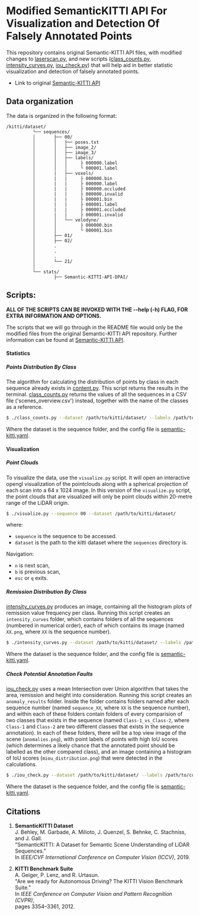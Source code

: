 # Modified SemanticKITTI API For Visualization and Detection Of Falsely Annotated Points

This repository contains original Semantic-KITTI API files, with modified changes to [laserscan.py](auxiliary/laserscan.py), and new scripts ([class_counts.py](class_counts.py), [intensity_curves.py](intensity_curves.py), [iou_check.py](iou_check.py)) that will help aid in better statistic visualization and detection of falsely annotated points. 

- Link to original [Semantic-KITTI API](https://github.com/PRBonn/semantic-kitti-api/tree/master)

## Data organization

The data is organized in the following format:

```
/kitti/dataset/
          └── sequences/
          │       ├── 00/
          │       │   ├── poses.txt
          │       │   ├── image_2/
          │       │   ├── image_3/
          │       │   ├── labels/
          │       │   │     ├ 000000.label
          │       │   │     └ 000001.label
          │       |   ├── voxels/
          │       |   |     ├ 000000.bin
          │       |   |     ├ 000000.label
          │       |   |     ├ 000000.occluded
          │       |   |     ├ 000000.invalid
          │       |   |     ├ 000001.bin
          │       |   |     ├ 000001.label
          │       |   |     ├ 000001.occluded
          │       |   |     ├ 000001.invalid
          │       │   └── velodyne/
          │       │         ├ 000000.bin
          │       │         └ 000001.bin
          │       ├── 01/
          │       ├── 02/
          │       .
          │       .
          │       .
          │       └── 21/
          │
          └── stats/
                  ├── Semantic-KITTI-API-DPAI/

```

## Scripts:

**ALL OF THE SCRIPTS CAN BE INVOKED WITH THE --help (-h) FLAG, FOR EXTRA INFORMATION AND OPTIONS.**

The scripts that we will go through in the README file would only be the modified 
files from the original Semantic-KITTI API repository. Further information can be
found at [Semantic-KITTI API](https://github.com/PRBonn/semantic-kitti-api/tree/master).

#### Statistics


##### Points Distribution By Class

The algorithm for calculating the distribution of points by class in each sequence
already exists in [content.py](content.py). This script returns the results in the
terminal. [class_counts.py](class_counts.py) returns the values of all the sequences
in a CSV file ('scenes_overview.csv') instead, together with the name of the classes as a reference.

```sh
$ ./class_counts.py --dataset /path/to/kitti/dataset/ --labels /path/to/config/file/
```
Where the dataset is the sequence folder, and the config file is [semantic-kitti.yaml](config/semantic-kitti.yaml).

#### Visualization 


##### Point Clouds

To visualize the data, use the `visualize.py` script. It will open an interactive
opengl visualization of the pointclouds along with a spherical projection of
each scan into a 64 x 1024 image. In this version of the `visualize.py` script,
the point clouds that are visualized will only be point clouds within 20-metre range
of the LiDAR origin.

```sh
$ ./visualize.py --sequence 00 --dataset /path/to/kitti/dataset/
```

where:
- `sequence` is the sequence to be accessed.
- `dataset` is the path to the kitti dataset where the `sequences` directory is.

Navigation:
- `n` is next scan,
- `b` is previous scan,
- `esc` or `q` exits.

##### Remission Distribution By Class

[intensity_curves.py](intensity_curves.py) produces an image, containing all the 
histogram plots of remission value frequency per class. Running this script creates
an `intensity_curves` folder, which contains folders of all the sequences (numbered
in numerical order), each of which contains its image (named `XX.png`, where `XX` is
the sequence number).

```sh
$ ./intensity_curves.py --dataset /path/to/kitti/dataset/ --labels /path/to/config/file/
```
Where the dataset is the sequence folder, and the config file is [semantic-kitti.yaml](config/semantic-kitti.yaml).

##### Check Potential Annotation Faults

[iou_check.py](iou_check.py) uses a mean Intersection over Union algorithm that takes the area,
remission and height into consideration. Running this script creates an `anomaly_results` folder.
Inside the folder contains folders named after each sequence number (named `sequence_XX`, where
`XX` is the sequence number), and within each of these folders contain folders of every comparision
of two classes that exists in the sequence (named `Class-1_vs_Class-2`, where `Class-1` and `Class-2`
are two different classes that exists in the sequence annotation). In each of these folders, there
will be a top view image of the scene (`anomalies.png`), with point labels of points with high IoU 
scores (which determines a likely chance that the annotated point should be labelled as the other 
compared class), and an image containing a histogram of IoU scores (`miou_distribution.png`) that
were detected in the calculations.

```sh
$ ./iou_check.py --dataset /path/to/kitti/dataset/ --labels /path/to/config/file/
```
Where the dataset is the sequence folder, and the config file is [semantic-kitti.yaml](config/semantic-kitti.yaml).

## Citations

1. **SemanticKITTI Dataset**  
   J. Behley, M. Garbade, A. Milioto, J. Quenzel, S. Behnke, C. Stachniss, and J. Gall.  
   "SemanticKITTI: A Dataset for Semantic Scene Understanding of LiDAR Sequences."  
   In *IEEE/CVF International Conference on Computer Vision (ICCV)*, 2019.

2. **KITTI Benchmark Suite**  
   A. Geiger, P. Lenz, and R. Urtasun.  
   "Are we ready for Autonomous Driving? The KITTI Vision Benchmark Suite."  
   In *IEEE Conference on Computer Vision and Pattern Recognition (CVPR)*,  
   pages 3354–3361, 2012.
